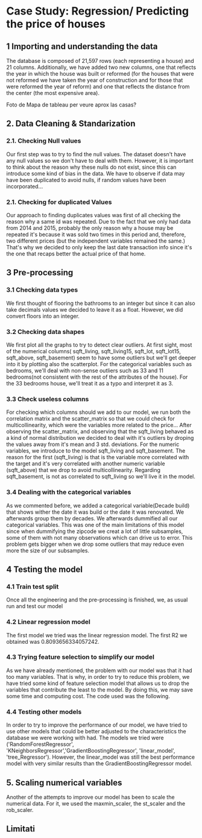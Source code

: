 # Case Study: Regression/ Predicting the price of houses

## 1 Importing and understanding the data
The database is composed of 21,597 rows (each representing a house) and 21 columns. Additionally, we have added two new columns, one that reflects the year in which the house was built or reformed (for the houses that were not reformed we have taken the year of construction and for those that were reformed the year of reform) and one that reflects the distance from the center (the most expensive area).

Foto de Mapa de tableau per veure aprox las casas?

## 2. Data Cleaning & Standarization
### 2.1. Checking Null values
Our first step was to try to find the null values. The dataset doesn't have any null values so we don't have to deal with them. However, it is important to think about the reason why these nulls do not exist, since this can introduce some kind of bias in the data. We have to observe if data may have been duplicated to avoid nulls, if random values have been incorporated...

### 2.1. Checking for duplicated Values
Our approach to finding duplicates values was first of all checking the reason why a same id was repeated. Due to the fact that we only had data from 2014 and 2015, probably the only reason why a house may be repeated it's because it was sold two times in this period and, therefore, two different prices (but the independent variables remained the same.) That's why we decided to only keep the last date transaction info since it's the one that recaps better the actual price of that home.

## 3  Pre-processing 
### 3.1  Checking data types
We first thought of flooring the bathrooms to an integer but since it can also take decimals values we decided to leave it as a float. However, we did convert floors into an integer.

### 3.2  Checking data shapes
We first plot all the graphs to try to detect clear outliers. At first sight, most of the numerical columns( sqft_living, sqft_living15, sqft_lot, sqft_lot15, sqft_above, sqft_basement) seem to have some outliers but we'll get deeper into it by plotting also the scatterplot. For the categorical variables such as bedrooms, we'll deal with non-sense outliers such as 33 and 11 bedrooms(not consistent with the rest of the attributes of the house). For the 33 bedrooms house, we'll treat it as a typo and interpret it as 3.

### 3.3  Check useless columns

For checking which columns should we add to our model, we run both the correlation matrix and the scatter_matrix so that we could check for multicollinearity, which were the variables more related to the price... After observing the scatter_matrix, and observing that the sqft_living behaved as a kind of normal distribution we decided to deal with it's outliers by droping the values away from it's mean and 3 std. deviations. For the numeric variables, we introduce to the model sqft_living and sqft_basement. The reason for the first (sqft_living) is that is the variable more correlated with the target and it's very correlated with another numeric variable (sqft_above) that we drop to avoid multicollinearity. Regarding sqft_basement, is not as correlated to sqft_living so we'll live it in the model.

### 3.4 Dealing with the categorical variables

As we commented before, we added a categorical variable(Decade build) that shows wither the date it was build or the date it was renovated. We afterwards group them by decades. We afterwards dummified all our categorical variables. This was one of the main limitations of this model since when dummifying the zipcode we creat a lot of little subsamples, some of them with not many observations which can drive us to error. This problem gets bigger when we drop some outliers that may reduce even more the size of our subsamples.

## 4  Testing the model

### 4.1  Train test split
Once all the engineering and the pre-processing is finished, we, as usual run and test our model

### 4.2  Linear regression model
The first model we tried was the linear regression model. The first R2 we obtained was 0.8093656334057242.

### 4.3 Trying feature selection to simplify our model
As we have already mentioned, the problem with our model was that it had too many variables. That is why, in order to try to reduce this problem, we have tried  some kind of feature selection model that allows us to drop the variables that contribute the least to the model. By doing this, we may save some time and computing cost. The code used was the following. 

### 4.4 Testing other models
In order to try to improve the performance of our model, we have tried to use other models that could be better adjusted to the characteristics the database we were  working with had. The models we tried were ('RandomForestRegressor', 'KNeighborsRegressor','GradientBoostingRegressor', 'linear_model', 'tree_Regressor'). However, the linear_model was still the best performance model with very similar results than the GradientBoostingRegressor model. 

## 5. Scaling numerical variables
 Another of the attempts to improve our model has been to scale the numerical data. For it, we used the maxmin_scaler, the st_scaler and the rob_scaler.
 
 
 
 
 
 ## Limitati
  





